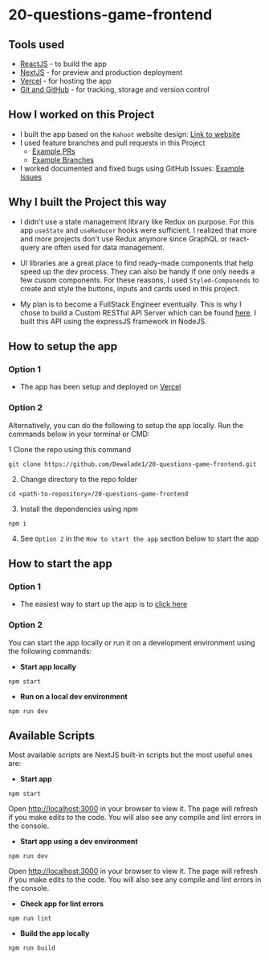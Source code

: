 # 20-questions-game-frontend

## Tools used

- [ReactJS](https://reactjs.org) - to build the app
- [NextJS](https://nextjs.org) - for preview and production deployment
- [Vercel](https://vercel.com) - for hosting the app
- [Git and GitHub](https://git-scm.com) - for tracking, storage and version control

## How I worked on this Project

* I built the app based on the `Kahoot` website design: [Link to website](https://kahoot.it/)
* I used feature branches and pull requests in this Project
    * [Example PRs](https://github.com/Dewalade1/20-questions-game-frontend/pulls?q=is%3Apr+is%3Aclosed)
    * [Example Branches](https://github.com/Dewalade1/20-questions-game-frontend/branches)
* I worked documented and fixed bugs using GitHub Issues: [Example Issues](https://github.com/Dewalade1/20-questions-game-frontend/issues)

## Why I built the Project this way

* I didn't use a state management library like Redux on purpose. For this app `useState` and `useReducer` hooks were sufficient. I realized that more and more projects don't use Redux anymore since GraphQL or react-query are often used for data management.

* UI libraries are a great place to find ready-made components that help speed up the dev process. They can also be handy if one only needs a few cusom components. For these reasons, I used `Styled-Componends` to create and style the buttons, inputs and cards used in this project.

* My plan is to become a FullStack Engineer eventually. This is why I chose to build a Custom RESTful API Server which can be found [here](https://github.com/Dewalade1/20-questions-game-backend). I built this API using the expressJS framework in NodeJS.


## How to setup the app

### Option 1

- The app has been setup and deployed on [Vercel](https://vercel.com)

### Option 2

Alternatively, you can do the following to setup the app locally. Run the commands below in your terminal or CMD:

1 Clone the repo using this command

```
git clone https://github.com/Dewalade1/20-questions-game-frontend.git
```

2. Change directory to the repo folder

```
cd <path-to-repository>/20-questions-game-frontend
```

3. Install the dependencies using npm

```
npm i
```

4. See `Option 2` in the `How to start the app` section below to start the app

## How to start the app

### Option 1

- The easiest way to start up the app is to [click here](http://20-questions-game-frontend.vercel.app/)

### Option 2

You can start the app locally or run it on a development environment using the following commands:

- **Start app locally**

```
npm start
```

- **Run on a local dev environment**

```
npm run dev
```

## Available Scripts

Most available scripts are NextJS built-in scripts but the most useful ones are:

- **Start app**

```
npm start
```

Open [http://localhost:3000](http://localhost:3000) in your browser to view it.
The page will refresh if you make edits to the code.
You will also see any compile and lint errors in the console.

- **Start app using a dev environment**

```
npm run dev
```

Open [http://localhost:3000](http://localhost:3000) in your browser to view it.
The page will refresh if you make edits to the code.
You will also see any compile and lint errors in the console.

- **Check app for lint errors**

```
npm run lint
```

- **Build the app locally**

```
npm run build
```
